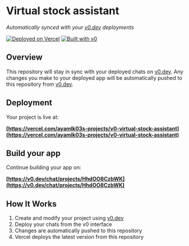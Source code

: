 # Virtual stock assistant

*Automatically synced with your [v0.dev](https://v0.dev) deployments*

[![Deployed on Vercel](https://img.shields.io/badge/Deployed%20on-Vercel-black?style=for-the-badge&logo=vercel)](https://vercel.com/ayamlk03s-projects/v0-virtual-stock-assistant)
[![Built with v0](https://img.shields.io/badge/Built%20with-v0.dev-black?style=for-the-badge)](https://v0.dev/chat/projects/HhdOO8CzbWK)

## Overview

This repository will stay in sync with your deployed chats on [v0.dev](https://v0.dev).
Any changes you make to your deployed app will be automatically pushed to this repository from [v0.dev](https://v0.dev).

## Deployment

Your project is live at:

**[https://vercel.com/ayamlk03s-projects/v0-virtual-stock-assistant](https://vercel.com/ayamlk03s-projects/v0-virtual-stock-assistant)**

## Build your app

Continue building your app on:

**[https://v0.dev/chat/projects/HhdOO8CzbWK](https://v0.dev/chat/projects/HhdOO8CzbWK)**

## How It Works

1. Create and modify your project using [v0.dev](https://v0.dev)
2. Deploy your chats from the v0 interface
3. Changes are automatically pushed to this repository
4. Vercel deploys the latest version from this repository